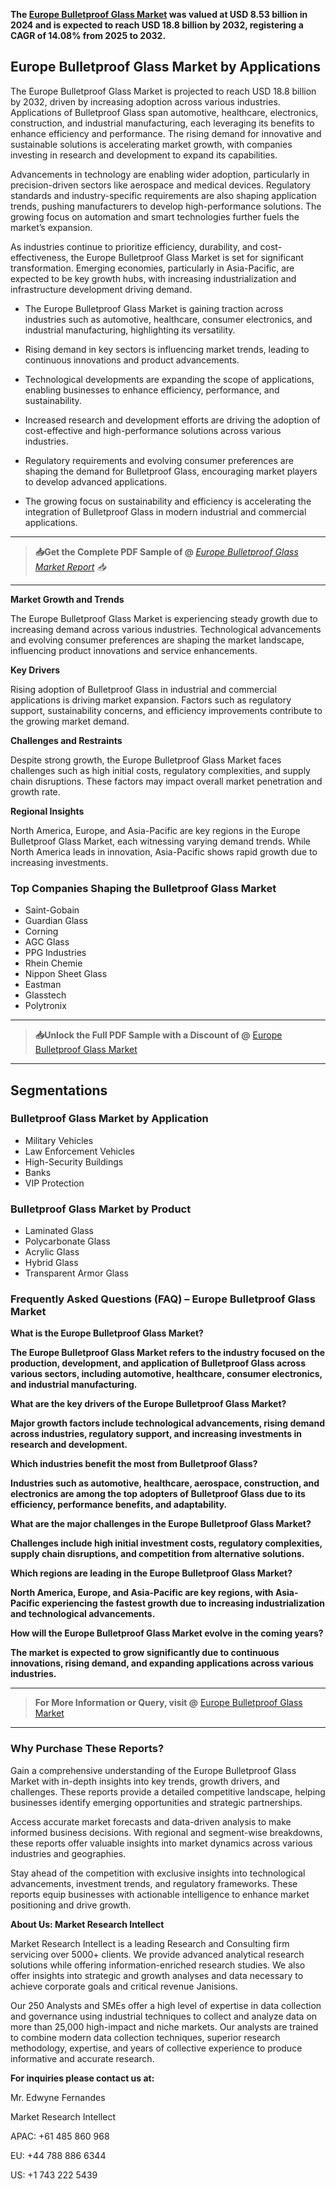 <p><strong>The <a href="https://www.marketresearchintellect.com/download-sample/?rid=533435&amp;utm_source=Pulse-April-Europe&amp;utm_medium=852">Europe Bulletproof Glass Market</a> was valued at USD 8.53 billion in 2024 and is expected to reach USD 18.8 billion by 2032, registering a CAGR of 14.08% from 2025 to 2032.</strong></p><h2>Europe Bulletproof Glass Market by Applications&nbsp;</h2><p><p>The Europe Bulletproof Glass Market is projected to reach USD 18.8 billion by 2032, driven by increasing adoption across various industries. Applications of Bulletproof Glass span automotive, healthcare, electronics, construction, and industrial manufacturing, each leveraging its benefits to enhance efficiency and performance. The rising demand for innovative and sustainable solutions is accelerating market growth, with companies investing in research and development to expand its capabilities.</p><p>Advancements in technology are enabling wider adoption, particularly in precision-driven sectors like aerospace and medical devices. Regulatory standards and industry-specific requirements are also shaping application trends, pushing manufacturers to develop high-performance solutions. The growing focus on automation and smart technologies further fuels the market&rsquo;s expansion.</p><p>As industries continue to prioritize efficiency, durability, and cost-effectiveness, the Europe Bulletproof Glass Market is set for significant transformation. Emerging economies, particularly in Asia-Pacific, are expected to be key growth hubs, with increasing industrialization and infrastructure development driving demand.</p></p><ul><li><p>The Europe Bulletproof Glass Market is gaining traction across industries such as automotive, healthcare, consumer electronics, and industrial manufacturing, highlighting its versatility.</p></li><li><p>Rising demand in key sectors is influencing market trends, leading to continuous innovations and product advancements.</p></li><li><p>Technological developments are expanding the scope of applications, enabling businesses to enhance efficiency, performance, and sustainability.</p></li><li><p>Increased research and development efforts are driving the adoption of cost-effective and high-performance solutions across various industries.</p></li><li><p>Regulatory requirements and evolving consumer preferences are shaping the demand for Bulletproof Glass, encouraging market players to develop advanced applications.</p></li><li><p>The growing focus on sustainability and efficiency is accelerating the integration of Bulletproof Glass in modern industrial and commercial applications.</p></li></ul><hr /><blockquote><p><strong><span class="font-[700]">📥Get the Complete PDF Sample of @ </span></strong><em><span class="font-[700]"><a href="https://www.marketresearchintellect.com/download-sample/?rid=533435&amp;utm_source=Pulse-April-Europe&amp;utm_medium=852" target="_blank" data-tracking-control-name="article-ssr-frontend-pulse_little-text-block" data-tracking-will-navigate="" data-test-link="">Europe Bulletproof Glass Market Report</a>&nbsp;📥</span></em></p></blockquote><hr /><p class="" data-start="77" data-end="360"><strong data-start="77" data-end="105">Market Growth and Trends</strong></p><p class="" data-start="77" data-end="360">The Europe Bulletproof Glass Market is experiencing steady growth due to increasing demand across various industries. Technological advancements and evolving consumer preferences are shaping the market landscape, influencing product innovations and service enhancements.</p><p class="" data-start="362" data-end="606"><strong data-start="362" data-end="377">Key Drivers</strong></p><p class="" data-start="362" data-end="606">Rising adoption of Bulletproof Glass in industrial and commercial applications is driving market expansion. Factors such as regulatory support, sustainability concerns, and efficiency improvements contribute to the growing market demand.</p><p class="" data-start="608" data-end="849"><strong data-start="608" data-end="637">Challenges and Restraints</strong></p><p class="" data-start="608" data-end="849">Despite strong growth, the Europe Bulletproof Glass Market faces challenges such as high initial costs, regulatory complexities, and supply chain disruptions. These factors may impact overall market penetration and growth rate.</p><p class="" data-start="851" data-end="1095"><strong data-start="851" data-end="872">Regional Insights</strong></p><p class="" data-start="851" data-end="1095">North America, Europe, and Asia-Pacific are key regions in the Europe Bulletproof Glass Market, each witnessing varying demand trends. While North America leads in innovation, Asia-Pacific shows rapid growth due to increasing investments.</p><p><h3>Top Companies Shaping the Bulletproof Glass Market </h3><ul><li>Saint-Gobain</li><li> Guardian Glass</li><li> Corning</li><li> AGC Glass</li><li> PPG Industries</li><li> Rhein Chemie</li><li> Nippon Sheet Glass</li><li> Eastman</li><li> Glasstech</li><li> Polytronix</li></ul></p><hr /><blockquote><p><strong>📥Unlock the Full PDF Sample with a Discount of @</strong> <a href="https://www.marketresearchintellect.com/ask-for-discount/?rid=533435&amp;utm_source=Pulse-April-Europe&amp;utm_medium=852">Europe Bulletproof Glass Market</a></p></blockquote><hr /><p><h2>Segmentations</h2><h3>Bulletproof Glass Market by Application</h3><ul><li>Military Vehicles</li><li> Law Enforcement Vehicles</li><li> High-Security Buildings</li><li> Banks</li><li> VIP Protection</li></ul><h3>Bulletproof Glass Market by Product</h3><ul><li>Laminated Glass</li><li> Polycarbonate Glass</li><li> Acrylic Glass</li><li> Hybrid Glass</li><li> Transparent Armor Glass</li></ul></p><h3><strong>Frequently Asked Questions (FAQ) &ndash; Europe Bulletproof Glass Market</strong></h3><p><strong>What is the Europe Bulletproof Glass Market?</strong></p><p><strong>The Europe Bulletproof Glass Market refers to the industry focused on the production, development, and application of Bulletproof Glass across various sectors, including automotive, healthcare, consumer electronics, and industrial manufacturing.</strong></p><p><strong>What are the key drivers of the Europe Bulletproof Glass Market?</strong></p><p><strong>Major growth factors include technological advancements, rising demand across industries, regulatory support, and increasing investments in research and development.</strong></p><p><strong>Which industries benefit the most from Bulletproof Glass?</strong></p><p><strong>Industries such as automotive, healthcare, aerospace, construction, and electronics are among the top adopters of Bulletproof Glass due to its efficiency, performance benefits, and adaptability.</strong></p><p><strong>What are the major challenges in the Europe Bulletproof Glass Market?</strong></p><p><strong>Challenges include high initial investment costs, regulatory complexities, supply chain disruptions, and competition from alternative solutions.</strong></p><p><strong>Which regions are leading in the Europe Bulletproof Glass Market?</strong></p><p><strong>North America, Europe, and Asia-Pacific are key regions, with Asia-Pacific experiencing the fastest growth due to increasing industrialization and technological advancements.</strong></p><p><strong>How will the Europe Bulletproof Glass Market evolve in the coming years?</strong></p><p><strong>The market is expected to grow significantly due to continuous innovations, rising demand, and expanding applications across various industries.</strong></p><hr /><blockquote><p><span class="font-[700]"><strong>For More Information or Query, visit&nbsp;@</strong>&nbsp;</span><span class="font-[700]"><a href="https://www.marketresearchintellect.com/product/bulletproof-glass-market-size-and-forecast/?utm_source=Linkedin&utm_medium=852" target="_blank" data-tracking-control-name="article-ssr-frontend-pulse_little-text-block" data-tracking-will-navigate="" data-test-link="">Europe Bulletproof Glass Market</a></span></p></blockquote><hr /><h3><strong data-start="0" data-end="31">Why Purchase These Reports?</strong></h3><p class="" data-start="35" data-end="297">Gain a comprehensive understanding of the Europe Bulletproof Glass Market with in-depth insights into key trends, growth drivers, and challenges. These reports provide a detailed competitive landscape, helping businesses identify emerging opportunities and strategic partnerships.</p><p class="" data-start="299" data-end="540">Access accurate market forecasts and data-driven analysis to make informed business decisions. With regional and segment-wise breakdowns, these reports offer valuable insights into market dynamics across various industries and geographies.</p><p class="" data-start="542" data-end="784">Stay ahead of the competition with exclusive insights into technological advancements, investment trends, and regulatory frameworks. These reports equip businesses with actionable intelligence to enhance market positioning and drive growth.</p><p><strong><span class="font-[700]">About Us: Market Research Intellect</span></strong></p><p><span class="">Market Research Intellect is a leading Research and Consulting firm servicing over 5000+ clients. We provide advanced analytical research solutions while offering information-enriched research studies.&nbsp;</span>We also offer insights into strategic and growth analyses and data necessary to achieve corporate goals and critical revenue Janisions.</p><p><span class="">Our 250 Analysts and SMEs offer a high level of expertise in data collection and governance using industrial techniques to collect and analyze data on more than 25,000 high-impact and niche markets. Our analysts are trained to combine modern data collection techniques, superior research methodology, expertise, and years of collective experience to produce informative and accurate research.</span></p><p><strong>For inquiries please contact us at:</strong></p><p>Mr. Edwyne Fernandes</p><p>Market Research Intellect</p><p>APAC: +61 485 860 968</p><p>EU: +44 788 886 6344</p><p>US: +1 743 222 5439</p>